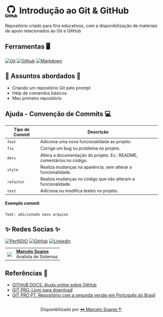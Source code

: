 <h1>
    <a href="https://github.com/">
     <img align="center" width="40px" src="logo.svg"></a>
    <span>Introdução ao Git & GitHub</span>
</h1>

Repositório criado para fins educativos, com a disponibilização de materiais de apoio relacionados ao Git e GitHub
<br>

## Ferramentas 🖥️
[![Git](https://img.shields.io/badge/Git-000?style=for-the-badge&logo=git&logoColor=E94D5F)](https://git-scm.com/doc) 
[![Github](https://img.shields.io/badge/Github-000?style=for-the-badge&logo=github&logoColor=30A3DC)](https://docs.github.com/)
[![Markdown](https://img.shields.io/badge/Markdown-000?style=for-the-badge&logo=markdown)](https://markdown.net.br/)

## 📖 Assuntos abordados 📖
<ul>
	<li>Criando um repositório Git pelo prompt</li>
	<li>Help de comandos básicos</li>
	<li>Meu primeiro repositório</li>
</ul>


## Ajuda - Convenção de Commits 💻

| Tipo de Commit | Descrição                                                                                                 |
| -------------- | --------------------------------------------------------------------------------------------------------- |
| `feat`         | Adiciona uma nova funcionalidade ao projeto.                                                              |
| `fix`          | Corrige um bug ou problema no projeto.                                                                    |
| `docs`         | Altera a documentação do projeto. Ex.: README, comentários no código.                                     |
| `style`        | Realiza mudanças na aparência, sem alterar a funcionalidade.                                              |
| `refactor`     | Realiza mudanças no código que não alteram a funcionalidade.                                              |
| `test`         | Adiciona ou modifica testes no projeto.                                                                   |

#### Exemplo commit

`feat: adicionado novo arquivo`
<br>

## ✨ ️Redes Socias ✨

[![PerfilDIO](https://img.shields.io/badge/DIO-0077B5?style=for-the-badge&logo=dio&logoColor=white)](https://web.dio.me/users/marcelo_soares92)
[![GitHub](https://img.shields.io/badge/GitHub-000?style=for-the-badge&logo=github&logoColor=30A3DC)](https://github.com/Mdsoare/)
[![LinkedIn](https://img.shields.io/badge/LinkedIn-0077B5?style=for-the-badge&logo=linkedin&logoColor=white)](https://www.linkedin.com/in/marcelodsoares/) 
<table>
  <tr>
    <td>
      <img width="80px" align="center" src="https://avatars.githubusercontent.com/Mdsoare"/>
    </td>
    <td align="left">
      <a href="https://github.com/Mdsoare">
        <span><b>Marcelo Soares</b></span>
      </a>
      <br>
      <span>Analista de Sistemas</span>
    </td>
  </tr>
</table>

## Referências 🔎
- [GITHUB DOCS. Ajuda online sobre GitHub](https://docs.github.com/pt)
- [GIT PRO. Livro para download](https://git-scm.com/book/en/v2)
- [GIT PRO PT. Repositório com a segunda versão em Português do Brasil](https://github.com/progit/progit2-pt-br)

##
<div align="center">Disponibilizado por <a href="https://github.com/Mdsoare">🕶 Marcelo Soares ®</a>.</div>
